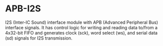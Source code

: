 # APB-I2S
I2S (Inter-IC Sound) interface module with APB (Advanced Peripheral Bus) interface signals. It has control logic for writing and reading data to/from a 4x32-bit FIFO and generates clock (sck), word select (ws), and serial data (sd) signals for I2S transmission.
